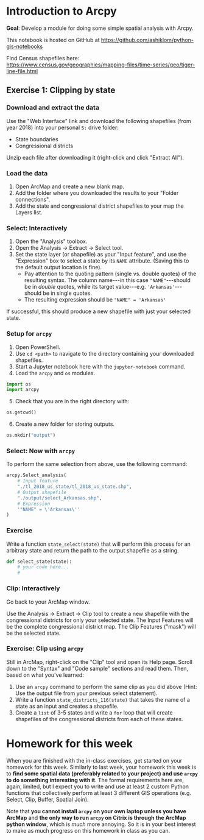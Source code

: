 # Introduction to Arcpy

**Goal**: Develop a module for doing some simple spatial analysis with Arcpy.

This notebook is hosted on GitHub at https://github.com/ashiklom/python-gis-notebooks

Find Census shapefiles here: https://www.census.gov/geographies/mapping-files/time-series/geo/tiger-line-file.html

## Exercise 1: Clipping by state

### Download and extract the data

Use the "Web Interface" link and download the following shapefiles (from year 2018) into your personal `S:` drive folder:

- State boundaries
- Congressional districts

Unzip each file after downloading it (right-click and click "Extract All").

### Load the data

1. Open ArcMap and create a new blank map.
2. Add the folder where you downloaded the results to your "Folder connections".
3. Add the state and congressional district shapefiles to your map the Layers list.

### Select: Interactively

1. Open the "Analysis" toolbox.
2. Open the Analysis -> Extract -> Select tool.
3. Set the state layer (or shapefile) as your "Input feature", and use the "Expression" box to select a state by its `NAME` attribute. (Saving this to the default output location is fine).
   - Pay attention to the quoting pattern (single vs. double quotes) of the resulting syntax. The column name---in this case `"NAME"`---should be in _double_ quotes, while its target value---e.g. `'Arkansas'`---should be in single quotes.
   - The resulting expression should be `"NAME" = 'Arkansas'`
   
If successful, this should produce a new shapefile with just your selected state.

### Setup for `arcpy`

1. Open PowerShell.
2. Use `cd <path>` to navigate to the directory containing your downloaded shapefiles.
3. Start a Jupyter notebook here with the `jupyter-notebook` command.
4. Load the `arcpy` and `os` modules.

```python
import os
import arcpy
```

5. Check that you are in the right directory with:

```python
os.getcwd()
```

6. Create a new folder for storing outputs.

```python
os.mkdir("output")
```

### Select: Now with `arcpy`

To perform the same selection from above, use the following command:

```python
arcpy.Select_analysis(
    # Input feature
    "./tl_2018_us_state/tl_2018_us_state.shp",
    # Output shapefile
    "./output/select_Arkansas.shp",
    # Expression
    '"NAME" = \'Arkansas\''
)
```

### Exercise

Write a function `state_select(state)` that will perform this process for an arbitrary state and return the path to the output shapefile as a string.

```python
def select_state(state):
    # your code here...
    # 
```

### Clip: Interactively

Go back to your ArcMap window.

Use the Analysis -> Extract -> Clip tool to create a new shapefile with the congressional districts for only your selected state.
The Input Features will be the complete congressional district map.
The Clip Features ("mask") will be the selected state.

### Exercise: Clip using `arcpy`

Still in ArcMap, right-click on the "Clip" tool and open its Help page.
Scroll down to the "Syntax" and "Code sample" sections and read them.
Then, based on what you've learned:

1. Use an `arcpy` command to perform the same clip as you did above (Hint: Use the output file from your previous select statement).
2. Write a function `state_districts_116(state)` that takes the name of a state as an input and creates a shapefile.
3. Create a `list` of 3-5 states and write a `for` loop that will create shapefiles of the congressional districts from each of these states.

# Homework for this week

When you are finished with the in-class exercises, get started on your homework for this week.
Similarly to last week, your homework this week is to **find some spatial data (preferably related to your project) and use `arcpy` to do something interesting with it**.
The formal requirements here are, again, limited, but I expect you to write and use at least 2 custom Python functions that collectively perform at least 3 different GIS operations (e.g. Select, Clip, Buffer, Spatial Join).

Note that **you cannot install `arcpy` on your own laptop unless you have ArcMap** and **the only way to run `arcpy` on Citrix is through the ArcMap python window**, which is _much_ more annoying.
So it is in your best interest to make as much progress on this homework in class as you can.

